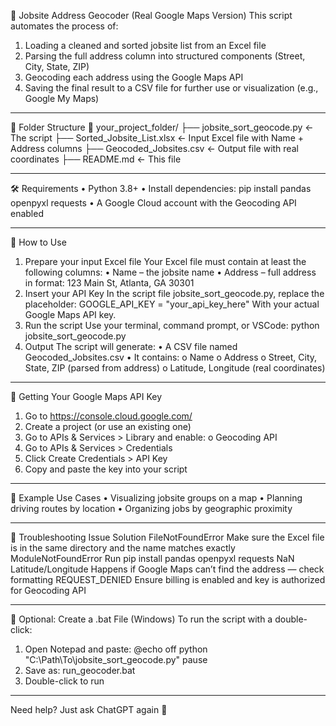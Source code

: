 📍 Jobsite Address Geocoder (Real Google Maps Version)
This script automates the process of:
1.	Loading a cleaned and sorted jobsite list from an Excel file
2.	Parsing the full address column into structured components (Street, City, State, ZIP)
3.	Geocoding each address using the Google Maps API
4.	Saving the final result to a CSV file for further use or visualization (e.g., Google My Maps)
________________________________________
📂 Folder Structure
📁 your_project_folder/
├── jobsite_sort_geocode.py       ← The script
├── Sorted_Jobsite_List.xlsx      ← Input Excel file with Name + Address columns
├── Geocoded_Jobsites.csv         ← Output file with real coordinates
├── README.md                     ← This file
________________________________________
🛠️ Requirements
•	Python 3.8+
•	Install dependencies:
 	pip install pandas openpyxl requests
•	A Google Cloud account with the Geocoding API enabled
________________________________________
🚀 How to Use
1. Prepare your input Excel file
Your Excel file must contain at least the following columns:
•	Name – the jobsite name
•	Address – full address in format:
123 Main St, Atlanta, GA 30301
2. Insert your API Key
In the script file jobsite_sort_geocode.py, replace the placeholder:
GOOGLE_API_KEY = "your_api_key_here"
With your actual Google Maps API key.
3. Run the script
Use your terminal, command prompt, or VSCode:
python jobsite_sort_geocode.py
4. Output
The script will generate:
•	A CSV file named Geocoded_Jobsites.csv
•	It contains:
o	Name
o	Address
o	Street, City, State, ZIP (parsed from address)
o	Latitude, Longitude (real coordinates)
________________________________________
🔹 Getting Your Google Maps API Key
1.	Go to https://console.cloud.google.com/
2.	Create a project (or use an existing one)
3.	Go to APIs & Services > Library and enable:
o	Geocoding API
4.	Go to APIs & Services > Credentials
5.	Click Create Credentials > API Key
6.	Copy and paste the key into your script
________________________________________
🚗 Example Use Cases
•	Visualizing jobsite groups on a map
•	Planning driving routes by location
•	Organizing jobs by geographic proximity
________________________________________
🚧 Troubleshooting
Issue	Solution
FileNotFoundError	Make sure the Excel file is in the same directory and the name matches exactly
ModuleNotFoundError	Run pip install pandas openpyxl requests
NaN Latitude/Longitude	Happens if Google Maps can’t find the address — check formatting
REQUEST_DENIED	Ensure billing is enabled and key is authorized for Geocoding API
________________________________________
📱 Optional: Create a .bat File (Windows)
To run the script with a double-click:
1.	Open Notepad and paste:
@echo off
python "C:\Path\To\jobsite_sort_geocode.py"
pause
2.	Save as: run_geocoder.bat
3.	Double-click to run
________________________________________
Need help? Just ask ChatGPT again 🚀
